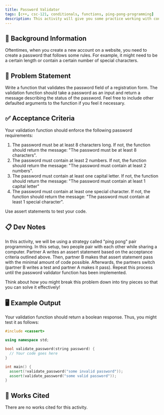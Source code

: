 ```yaml
---
title: Password Validator
tags: [c++, csc-121, conditionals, functions, ping-pong-programming]
description: This activity will give you some practice working with conditionals.
---
```


## 🔖 Background Information

Oftentimes, when you create a new account on a website, you need to create a password that follows some rules. For example, it might need to be a certain length or contain a certain number of special characters.

## 🎯 Problem Statement

Write a function that validates the password field of a registration form. The validation function should take a password as an input and return a message describing the status of the password. Feel free to include other defaulted arguments to the function if you feel it necessary.

## ✅ Acceptance Criteria

Your validation function should enforce the following password requirements:

1. The password must be at least 8 characters long. If not, the function should return the message: "The password must be at least 8 characters".
2. The password must contain at least 2 numbers. If not, the function should return the message: "The password must contain at least 2 numbers".
3. The password must contain at least one capital letter. If not, the function should return the message: "The password must contain at least 1 capital letter"
4. The password must contain at least one special character. If not, the function should return the message: "The password must contain at least 1 special character".

Use assert statements to test your code.

## 📋 Dev Notes

In this activity, we will be using a strategy called "ping pong" pair programming. In this setup, two people pair with each other while sharing a computer. Partner A writes an assert statement based on the acceptance criteria outlined above. Then, partner B makes that assert statement pass with the minimal amount of code possible. Afterwards, the partners switch (partner B writes a test and partner A makes it pass). Repeat this process until the password validator function has been implemented.

Think about how you might break this problem down into tiny pieces so that you can solve it effectively!

## 🖥️ Example Output

Your validation function should return a boolean response. Thus, you might test it as follows:

```cpp
#include <cassert>

using namespace std;

bool validate_password(string password) {
  // Your code goes here
}

int main() {
  assert(!validate_password("some invalid password"));
  assert(validate_password("some valid password"));
}
```

## 📘 Works Cited

There are no works cited for this activity.
